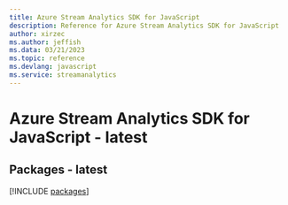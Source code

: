 ```yaml
---
title: Azure Stream Analytics SDK for JavaScript
description: Reference for Azure Stream Analytics SDK for JavaScript
author: xirzec
ms.author: jeffish
ms.data: 03/21/2023
ms.topic: reference
ms.devlang: javascript
ms.service: streamanalytics
---
```

# Azure Stream Analytics SDK for JavaScript - latest
## Packages - latest
[!INCLUDE [packages](stream-analytics-index.md)]